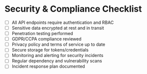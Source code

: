 # Security & Compliance Checklist

- [ ] All API endpoints require authentication and RBAC
- [ ] Sensitive data encrypted at rest and in transit
- [ ] Penetration testing performed
- [ ] GDPR/CCPA compliance reviewed
- [ ] Privacy policy and terms of service up to date
- [ ] Secure storage for tokens/credentials
- [ ] Monitoring and alerting for security incidents
- [ ] Regular dependency and vulnerability scans
- [ ] Incident response plan documented
